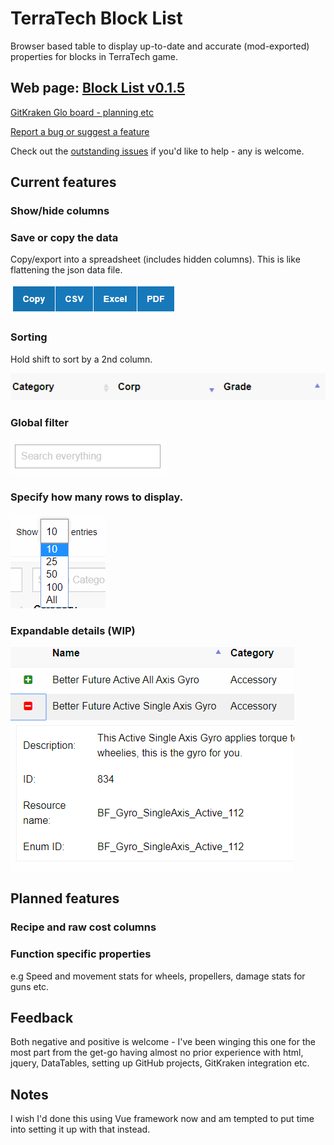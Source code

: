 # TerraTech Block List

Browser based table to display up-to-date and accurate (mod-exported) properties for blocks in TerraTech game.

## Web page: [Block List v0.1.5](https://danny-alexander.github.io/terratech-block-list/block-list.html)

[GitKraken Glo board - planning etc](https://app.gitkraken.com/glo/board/XVD-R2R-2QAPHQed)

[Report a bug or suggest a feature](https://github.com/Danny-Alexander/terratech-block-list/issues/new/choose)

Check out the [outstanding issues](https://github.com/Danny-Alexander/terratech-block-list/issues) if you'd like to help - any is welcome.

## Current features

### Show/hide columns

### Save or copy the data

Copy/export into a spreadsheet (includes hidden columns). This is like flattening the json data file.

![CopyOrExportData-v0.1.4.PNG](docs/images/CopyOrExportData-v0.1.4.PNG)

### Sorting

Hold shift to sort by a 2nd column.

![MultipleColumnSorting-v0.1.4.PNG](docs/images/MultipleColumnSorting-v0.1.4.PNG)

### Global filter

![GlobalSearch-v0.1.4.PNG](docs/images/GlobalSearch-v0.1.4.PNG)

### Specify how many rows to display.

![SelectTableLength-v0.1.4.PNG](docs/images/SelectTableLength-v0.1.4.PNG)

### Expandable details (WIP)

![ExpandableDetails-v0.1.4.PNG](docs/images/ExpandableDetails-v0.1.4.PNG)

## Planned features

### Recipe and raw cost columns

### Function specific properties

e.g Speed and movement stats for wheels, propellers, damage stats for guns etc.

## Feedback

Both negative and positive is welcome - I've been winging this one for the most part from the get-go having almost no prior experience with html, jquery, DataTables, setting up GitHub projects, GitKraken integration etc.

## Notes

I wish I'd done this using Vue framework now and am tempted to put time into setting it up with that instead.
